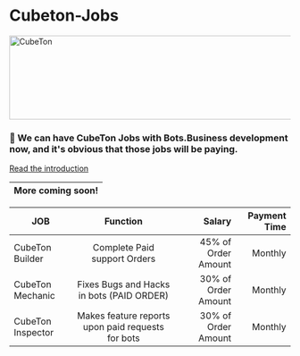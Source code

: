 # Cubeton-Jobs

<img src="https://i.ibb.co/YX4nSQX/20221021-204403.png" alt="CubeTon" height="150" width="1000"> 



<h3>🏢 We can have CubeTon Jobs with Bots.Business development now, and it's obvious that those jobs will be paying. </h3>


[Read the introduction](./intro.md)

| More coming soon! | 
| -- |


| JOB          	|                      Function                     	|              Salary 	|       Payment Time 	|
|--------------	|:-------------------------------------------------:	|--------------------:	|-------------------:	|
| CubeTon Builder   	|            Complete Paid support Orders           	| 45% of Order Amount 	|       Monthly      	|
| CubeTon Mechanic  	|     Fixes Bugs and Hacks in bots (PAID ORDER)     	| 30% of Order Amount 	|       Monthly      	|
| CubeTon Inspector 	| Makes feature reports upon paid requests for bots 	| 30% of Order Amount 	|       Monthly      	|


